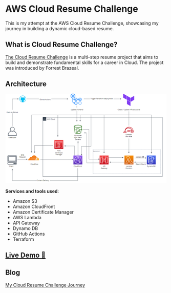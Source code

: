 # AWS Cloud Resume Challenge

This is my attempt at the AWS Cloud Resume Challenge, showcasing my journey in building a dynamic cloud-based resume.

## What is Cloud Resume Challenge?

[The Cloud Resume Challenge](https://cloudresumechallenge.dev/) is a multi-step resume project that aims to build and demonstrate fundamental skills for a career in Cloud. The project was introduced by Forrest Brazeal.

## Architecture

![Architecture Diagram](/front_end/static/assets/images/readme/cloud_resume_architecture.png)

**Services and tools used**:

- Amazon S3
- Amazon CloudFront
- Amazon Certificate Manager
- AWS Lambda
- API Gateway
- Dynamo DB
- GitHub Actions
- Terraform

## [Live Demo 🔗](https://ajharresume.com)

## Blog

[My Cloud Resume Challenge Journey](https://medium.com/@hussainajhar8/my-cloud-resume-challenge-journey-building-a-fully-automated-portfolio-9b5802badb14)
